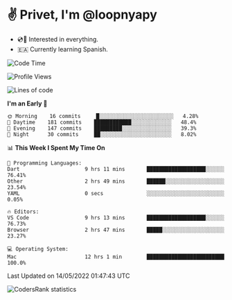 # ✌️ Privet, I'm @loopnyapy

- 💿📀 Interested in everything.
- 🇪🇦 Currently learning Spanish.

<!--START_SECTION:waka-->
![Code Time](http://img.shields.io/badge/Code%20Time-0%20secs-blue)

![Profile Views](http://img.shields.io/badge/Profile%20Views-29-blue)

![Lines of code](https://img.shields.io/badge/From%20Hello%20World%20I%27ve%20Written-134%20Thousand%20lines%20of%20code-blue)

**I'm an Early 🐤** 

```text
🌞 Morning    16 commits     █░░░░░░░░░░░░░░░░░░░░░░░░   4.28% 
🌆 Daytime    181 commits    ████████████░░░░░░░░░░░░░   48.4% 
🌃 Evening    147 commits    █████████░░░░░░░░░░░░░░░░   39.3% 
🌙 Night      30 commits     ██░░░░░░░░░░░░░░░░░░░░░░░   8.02%

```


📊 **This Week I Spent My Time On** 

```text
💬 Programming Languages: 
Dart                     9 hrs 11 mins       ███████████████████░░░░░░   76.41% 
Other                    2 hrs 49 mins       ██████░░░░░░░░░░░░░░░░░░░   23.54% 
YAML                     0 secs              ░░░░░░░░░░░░░░░░░░░░░░░░░   0.05%

🔥 Editors: 
VS Code                  9 hrs 13 mins       ███████████████████░░░░░░   76.73% 
Browser                  2 hrs 47 mins       █████░░░░░░░░░░░░░░░░░░░░   23.27%

💻 Operating System: 
Mac                      12 hrs 1 min        █████████████████████████   100.0%

```


 Last Updated on 14/05/2022 01:47:43 UTC
<!--END_SECTION:waka-->

![CodersRank statistics](https://cr-ss-service.azurewebsites.net/api/ScreenShot?widget=summary&username=loopnyapy)
